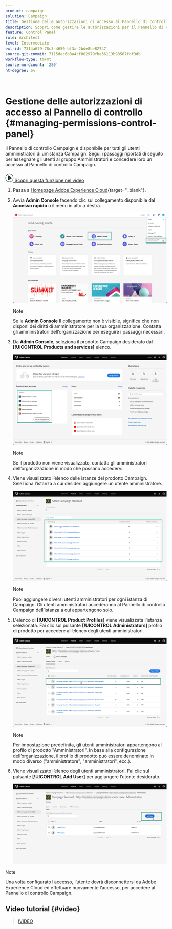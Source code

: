 ```yaml
---
product: campaign
solution: Campaign
title: Gestione delle autorizzazioni di accesso al Pannello di controllo Campaign
description: Scopri come gestire le autorizzazioni per il Pannello di controllo Campaign
feature: Control Panel
role: Architect
level: Intermediate
exl-id: 7314a679-78c3-4650-bf3a-2bde8be82747
source-git-commit: 7115dac6b3a4cf002979fba36113b98507fdf3db
workflow-type: tm+mt
source-wordcount: '280'
ht-degree: 6%

---
```


# Gestione delle autorizzazioni di accesso al Pannello di controllo  {#managing-permissions-control-panel}

Il Pannello di controllo Campaign è disponibile per tutti gli utenti amministratori di un’istanza Campaign. Segui i passaggi riportati di seguito per assegnare gli utenti al gruppo Amministratori e concedere loro un accesso al Pannello di controllo Campaign.

![](assets/do-not-localize/how-to-video.png)[ Scopri questa funzione nel video](../../discover/using/managing-permissions.md#video)

1. Passa a [Homepage Adobe Experience Cloud](https://experiencecloud.adobe.com/){target="_blank"}.

1. Avvia **Admin Console** facendo clic sul collegamento disponibile dal **Accesso rapido** o il menu in alto a destra.

   ![](assets/do-not-localize/control_panel_admin-console.png)

   >[!NOTE]
   >
   >Se la **Admin Console** Il collegamento non è visibile, significa che non disponi dei diritti di amministratore per la tua organizzazione. Contatta gli amministratori dell’organizzazione per eseguire i passaggi necessari.

1. Da **Admin Console**, seleziona il prodotto Campaign desiderato dal **[!UICONTROL Products and services]** elenco.

   ![](assets/do-not-localize/control_panel_product-list.png)

   >[!NOTE]
   >
   >Se il prodotto non viene visualizzato, contatta gli amministratori dell’organizzazione in modo che possano accedervi.

1. Viene visualizzato l’elenco delle istanze del prodotto Campaign. Seleziona l’istanza a cui desideri aggiungere un utente amministratore.

   ![](assets/do-not-localize/control_panel_add_user_4.png)

   >[!NOTE]
   >
   >Puoi aggiungere diversi utenti amministratori per ogni istanza di Campaign. Gli utenti amministratori accederanno al Pannello di controllo Campaign dell’istanza a cui appartengono solo.

1. L&#39;elenco di **[!UICONTROL Product Profiles]** viene visualizzata l’istanza selezionata. Fai clic sul pulsante **[!UICONTROL Administrators]** profilo di prodotto per accedere all’elenco degli utenti amministratori.

   ![](assets/do-not-localize/control_panel_add_user_5.png)

   >[!NOTE]
   >
   >Per impostazione predefinita, gli utenti amministratori appartengono al profilo di prodotto &quot;Amministratori&quot;. In base alla configurazione dell’organizzazione, il profilo di prodotto può essere denominato in modo diverso (&quot;amministratore&quot;, &quot;amministratori&quot;, ecc.).

1. Viene visualizzato l’elenco degli utenti amministratori. Fai clic sul pulsante **[!UICONTROL Add User]** per aggiungere l’utente desiderato.

   ![](assets/do-not-localize/control_panel_add_user_6.png)

>[!NOTE]
>
>Una volta configurato l’accesso, l’utente dovrà disconnettersi da Adobe Experience Cloud ed effettuare nuovamente l’accesso, per accedere al Pannello di controllo Campaign.

## Video tutorial {#video}

>[!VIDEO](https://video.tv.adobe.com/v/27147?quality=12)
